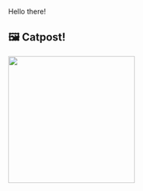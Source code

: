 Hello there!



## 🖼️ Catpost!

<sub>
    <img src="https://cdn2.thecatapi.com/images/bb7.jpg" height="256">
</sub>

